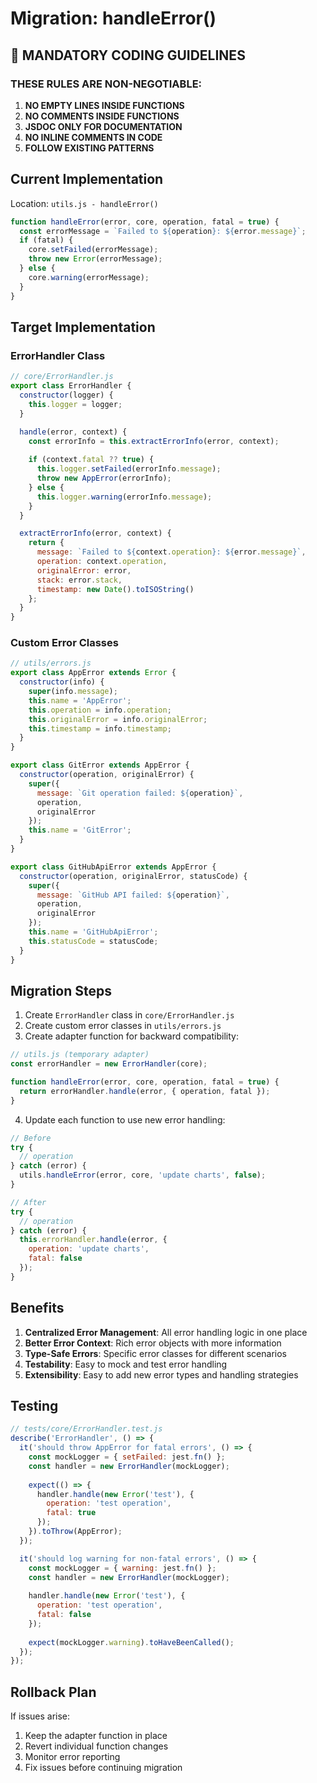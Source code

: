 # Migration: handleError()

## 🚫 MANDATORY CODING GUIDELINES

### THESE RULES ARE NON-NEGOTIABLE:
1. **NO EMPTY LINES INSIDE FUNCTIONS**
2. **NO COMMENTS INSIDE FUNCTIONS**
3. **JSDOC ONLY FOR DOCUMENTATION**
4. **NO INLINE COMMENTS IN CODE**
5. **FOLLOW EXISTING PATTERNS**

## Current Implementation

Location: `utils.js - handleError()`

```javascript
function handleError(error, core, operation, fatal = true) {
  const errorMessage = `Failed to ${operation}: ${error.message}`;
  if (fatal) {
    core.setFailed(errorMessage);
    throw new Error(errorMessage);
  } else {
    core.warning(errorMessage);
  }
}
```

## Target Implementation

### ErrorHandler Class

```javascript
// core/ErrorHandler.js
export class ErrorHandler {
  constructor(logger) {
    this.logger = logger;
  }

  handle(error, context) {
    const errorInfo = this.extractErrorInfo(error, context);
    
    if (context.fatal ?? true) {
      this.logger.setFailed(errorInfo.message);
      throw new AppError(errorInfo);
    } else {
      this.logger.warning(errorInfo.message);
    }
  }

  extractErrorInfo(error, context) {
    return {
      message: `Failed to ${context.operation}: ${error.message}`,
      operation: context.operation,
      originalError: error,
      stack: error.stack,
      timestamp: new Date().toISOString()
    };
  }
}
```

### Custom Error Classes

```javascript
// utils/errors.js
export class AppError extends Error {
  constructor(info) {
    super(info.message);
    this.name = 'AppError';
    this.operation = info.operation;
    this.originalError = info.originalError;
    this.timestamp = info.timestamp;
  }
}

export class GitError extends AppError {
  constructor(operation, originalError) {
    super({
      message: `Git operation failed: ${operation}`,
      operation,
      originalError
    });
    this.name = 'GitError';
  }
}

export class GitHubApiError extends AppError {
  constructor(operation, originalError, statusCode) {
    super({
      message: `GitHub API failed: ${operation}`,
      operation,
      originalError
    });
    this.name = 'GitHubApiError';
    this.statusCode = statusCode;
  }
}
```

## Migration Steps

1. Create `ErrorHandler` class in `core/ErrorHandler.js`
2. Create custom error classes in `utils/errors.js`
3. Create adapter function for backward compatibility:

```javascript
// utils.js (temporary adapter)
const errorHandler = new ErrorHandler(core);

function handleError(error, core, operation, fatal = true) {
  return errorHandler.handle(error, { operation, fatal });
}
```

4. Update each function to use new error handling:

```javascript
// Before
try {
  // operation
} catch (error) {
  utils.handleError(error, core, 'update charts', false);
}

// After
try {
  // operation
} catch (error) {
  this.errorHandler.handle(error, {
    operation: 'update charts',
    fatal: false
  });
}
```

## Benefits

1. **Centralized Error Management**: All error handling logic in one place
2. **Better Error Context**: Rich error objects with more information
3. **Type-Safe Errors**: Specific error classes for different scenarios
4. **Testability**: Easy to mock and test error handling
5. **Extensibility**: Easy to add new error types and handling strategies

## Testing

```javascript
// tests/core/ErrorHandler.test.js
describe('ErrorHandler', () => {
  it('should throw AppError for fatal errors', () => {
    const mockLogger = { setFailed: jest.fn() };
    const handler = new ErrorHandler(mockLogger);
    
    expect(() => {
      handler.handle(new Error('test'), {
        operation: 'test operation',
        fatal: true
      });
    }).toThrow(AppError);
  });

  it('should log warning for non-fatal errors', () => {
    const mockLogger = { warning: jest.fn() };
    const handler = new ErrorHandler(mockLogger);
    
    handler.handle(new Error('test'), {
      operation: 'test operation',
      fatal: false
    });
    
    expect(mockLogger.warning).toHaveBeenCalled();
  });
});
```

## Rollback Plan

If issues arise:
1. Keep the adapter function in place
2. Revert individual function changes
3. Monitor error reporting
4. Fix issues before continuing migration
